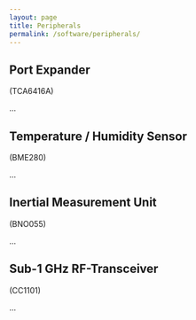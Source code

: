```yaml
---
layout: page
title: Peripherals
permalink: /software/peripherals/
---
```


Port Expander
-------------

(TCA6416A)

...

Temperature / Humidity Sensor
-----------------------------

(BME280)

...

Inertial Measurement Unit
-------------------------

(BNO055)

...

Sub-1 GHz RF-Transceiver
------------------------

(CC1101)

...